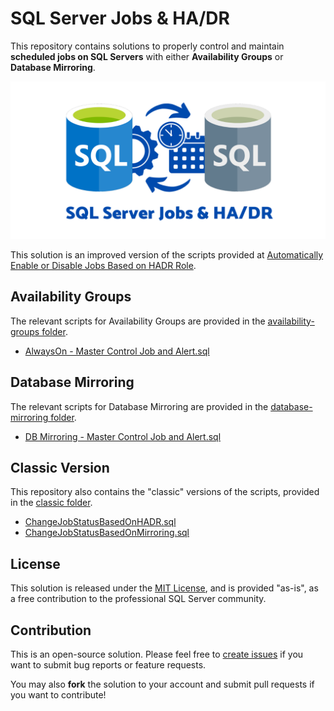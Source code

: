 # SQL Server Jobs & HA/DR

This repository contains solutions to properly control and maintain **scheduled jobs on SQL Servers** with either **Availability Groups** or **Database Mirroring**.

![Cover Image](media/sql-jobs-hadr.png)

This solution is an improved version of the scripts provided at [Automatically Enable or Disable Jobs Based on HADR Role](https://eitanblumin.com/2018/11/06/automatically-enable-or-disable-jobs-based-on-hadr-role/).

## Availability Groups

The relevant scripts for Availability Groups are provided in the [availability-groups folder](availability-groups/).

- [AlwaysOn - Master Control Job and Alert.sql](availability-groups/AlwaysOn%20-%20Master%20Control%20Job%20and%20Alert.sql)

## Database Mirroring

The relevant scripts for Database Mirroring are provided in the [database-mirroring folder](database-mirroring/).

- [DB Mirroring - Master Control Job and Alert.sql](database-mirroring/DB%20Mirroring%20-%20Master%20Control%20Job%20and%20Alert.sql)

## Classic Version

This repository also contains the "classic" versions of the scripts, provided in the [classic folder](classic/).

- [ChangeJobStatusBasedOnHADR.sql](classic/ChangeJobStatusBasedOnHADR.sql)
- [ChangeJobStatusBasedOnMirroring.sql](classic/ChangeJobStatusBasedOnMirroring.sql)

## License

This solution is released under the [MIT License](LICENSE), and is provided "as-is", as a free contribution to the professional SQL Server community.

## Contribution

This is an open-source solution. Please feel free to [create issues](issues) if you want to submit bug reports or feature requests.

You may also **fork** the solution to your account and submit pull requests if you want to contribute!
